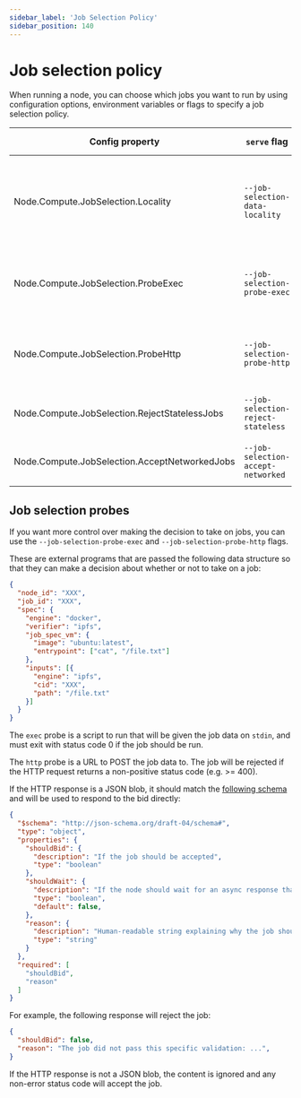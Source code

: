 ```yaml
---
sidebar_label: 'Job Selection Policy'
sidebar_position: 140
---
```


# Job selection policy

When running a node, you can choose which jobs you want to run by using
configuration options, environment variables or flags to specify a job selection
policy.

| Config property | `serve` flag | Default value | Meaning |
|---|---|---|---|
| Node.Compute.JobSelection.Locality | `--job-selection-data-locality` | Anywhere | Only accept jobs that reference data we have locally ("local") or anywhere ("anywhere"). |
| Node.Compute.JobSelection.ProbeExec | `--job-selection-probe-exec` | unused | Use the result of an external program to decide if we should take on the job. |
| Node.Compute.JobSelection.ProbeHttp | `--job-selection-probe-http` | unused | Use the result of a HTTP POST to decide if we should take on the job. |
| Node.Compute.JobSelection.RejectStatelessJobs | `--job-selection-reject-stateless` | False | Reject jobs that don't specify any [input data](../data-ingestion/index.md). |
| Node.Compute.JobSelection.AcceptNetworkedJobs | `--job-selection-accept-networked` | False | Accept jobs that require [network connections](../networking-instructions/networking.md). |

## Job selection probes

If you want more control over making the decision to take on jobs, you can use the `--job-selection-probe-exec` and `--job-selection-probe-http` flags.

These are external programs that are passed the following data structure so that they can make a decision about whether or not to take on a job:

```json
{
  "node_id": "XXX",
  "job_id": "XXX",
  "spec": {
    "engine": "docker",
    "verifier": "ipfs",
    "job_spec_vm": {
      "image": "ubuntu:latest",
      "entrypoint": ["cat", "/file.txt"]
    },
    "inputs": [{
      "engine": "ipfs",
      "cid": "XXX",
      "path": "/file.txt"
    }]
  }
}
```

The `exec` probe is a script to run that will be given the job data on `stdin`, and must exit with status code 0 if the job should be run.

The `http` probe is a URL to POST the job data to. The job will be rejected if
the HTTP request returns a non-positive status code (e.g. >= 400).

If the HTTP response is a JSON blob, it should match the [following
schema](https://github.com/bacalhau-project/bacalhau/blob/885d53e93b01fb343294d7ddbdbffe89918db800/pkg/bidstrategy/type.go#L18-L22)
and will be used to respond to the bid directly:

```json
{
  "$schema": "http://json-schema.org/draft-04/schema#",
  "type": "object",
  "properties": {
    "shouldBid": {
      "description": "If the job should be accepted",
      "type": "boolean"
    },
    "shouldWait": {
      "description": "If the node should wait for an async response that will come later. `shouldBid` will be ignored",
      "type": "boolean",
      "default": false,
    },
    "reason": {
      "description": "Human-readable string explaining why the job should be accepted or rejected, or why the wait is required",
      "type": "string"
    }
  },
  "required": [
    "shouldBid",
    "reason"
  ]
}
```

For example, the following response will reject the job:

```json
{
  "shouldBid": false,
  "reason": "The job did not pass this specific validation: ...",
}
```

If the HTTP response is not a JSON blob, the content is ignored and any non-error status code will accept the job.
